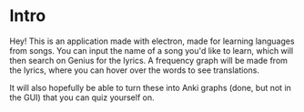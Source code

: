 # Intro
Hey! This is an application made with electron, made for learning languages from songs. You can input the name of a song you'd like to learn, which will then search on Genius for the lyrics. A frequency graph will be made from the lyrics, where you can hover over the words to see translations.

It will also hopefully be able to turn these into Anki graphs (done, but not in the GUI) that you can quiz yourself on.


